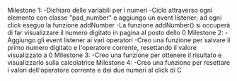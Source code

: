 <!-- CONSEGNA: -->

<!-- La nostra calcolatrice deve fare dei semplici calcoli tra due numeri interi. Quindi l'utente inserisce le cifre del primo numero, dopo dovrà cliccare sull'operazione, poi inserirà le cifre del secondo numero e infine dovrà cliccare sul tasto = per vedere il risultato. Non si può applicare più di un'operazione alla volta.
MILESTONE 1
Aggiungere event listener a tutti i numeri (0-9): quando si clicca su un numero, concatenarlo al numero visualizzato in alto
MILESTONE 2
aggiungere event listener a tutti gli operatori: quando si clicca su un operatore, salvare l'operatore cliccato e il primo operando, quindi resettare il numero in alto
MILESTONE 3
aggiungere event listener al pulsante "=": quando si clicca su =, salvare il secondo operando, effetuare il calcolo corretto in base all'operatore selezionato e visualizzare il risultato in alto
MILESTONE 4 
pulsante canc: cliccando il pulsante si resetta il calcolo
:stella2: BONUS
verificare che non si stia cercando di dividere per 0 -->

<!-- RISOLUZIONE DEL PROBLEMA: -->

Milestone 1: 
    -Dichiaro delle variabili per i numeri
    -Ciclo attraverso ogni elemento con classe "pad_number" e aggiungo un event listener; ad ogni click eseguo la funzione addNumber
    -La funzione addNumber() si occuperà di far visualizzare il numero digitato in pagina al posto dello 0
Milestone 2: 
    -Aggiungo gli event listener ai vari operatori
    -Creo una funzione per salvare il primo numero digitato e l'operatore corrente, resettando il valore visualizzato a 0
Milestone 3:
    -Creo una funzione per ottenere il risultato e visualizzarlo sulla calcolatrice
Milestone 4:
    -Creo una funzione per resettare i valori dell'operatore corrente e dei due numeri al click di C
